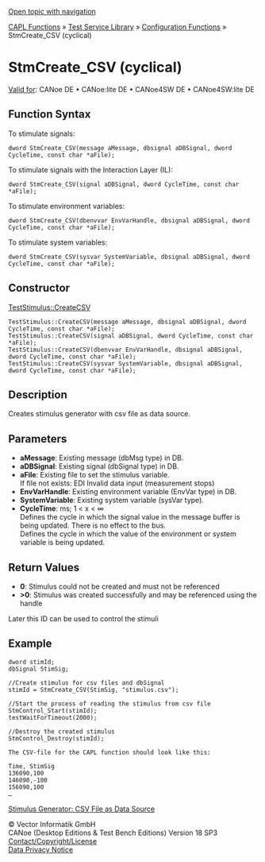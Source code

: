 [Open topic with navigation](../../../../../CANoeDEFamily.htm#Topics/CAPLFunctions/Test/Functions/CAPLfunctionStmCreateCsvCyclical.md)

[CAPL Functions](../../CAPLfunctions.md) » [Test Service Library](../CAPLfunctionsTSLOverview.md) » [Configuration Functions](../CAPLfunctionsTSLConfigurationFunctions.md) » StmCreate_CSV (cyclical)

# StmCreate_CSV (cyclical)

[Valid for](../../../Shared/FeatureAvailability.md): CANoe DE • CANoe:lite DE • CANoe4SW DE • CANoe4SW:lite DE

## Function Syntax

To stimulate signals:

```
dword StmCreate_CSV(message aMessage, dbsignal aDBSignal, dword CycleTime, const char *aFile);
```

To stimulate signals with the Interaction Layer (IL):

```
dword StmCreate_CSV(signal aDBSignal, dword CycleTime, const char *aFile);
```

To stimulate environment variables:

```
dword StmCreate_CSV(dbenvvar EnvVarHandle, dbsignal aDBSignal, dword CycleTime, const char *aFile);
```

To stimulate system variables:

```
dword StmCreate_CSV(sysvar SystemVariable, dbsignal aDBSignal, dword CycleTime, const char *aFile);
```

## Constructor

[TestStimulus::CreateCSV](../../../Shared/CAPL/General/ClassesAndObjects.md)

```
TestStimulus::CreateCSV(message aMessage, dbsignal aDBSignal, dword CycleTime, const char *aFile);
TestStimulus::CreateCSV(signal aDBSignal, dword CycleTime, const char *aFile);
TestStimulus::CreateCSV(dbenvvar EnvVarHandle, dbsignal aDBSignal, dword CycleTime, const char *aFile);
TestStimulus::CreateCSV(sysvar SystemVariable, dbsignal aDBSignal, dword CycleTime, const char *aFile);
```

## Description

Creates stimulus generator with csv file as data source.

## Parameters

- **aMessage**: Existing message (dbMsg type) in DB.
- **aDBSignal**: Existing signal (dbSignal type) in DB.
- **aFile**: Existing file to set the stimulus variable.  
  If file not exists: EDI Invalid data input (measurement stops)
- **EnvVarHandle**: Existing environment variable (EnvVar type) in DB.
- **SystemVariable**: Existing system variable (sysVar type).
- **CycleTime**: ms; 1 < x < ∞  
  Defines the cycle in which the signal value in the message buffer is being updated. There is no effect to the bus.  
  Defines the cycle in which the value of the environment or system variable is being updated.

## Return Values

- **0**: Stimulus could not be created and must not be referenced
- **>0**: Stimulus was created successfully and may be referenced using the handle

Later this ID can be used to control the stimuli

## Example

```plaintext
dword stimId;
dbSignal StimSig;

//Create stimulus for csv files and dbSignal
stimId = StmCreate_CSV(StimSig, "stimulus.csv");

//Start the process of reading the stimulus from csv file
StmControl_Start(stimId);
testWaitForTimeout(2000);

//Destroy the created stimulus
StmControl_Destroy(stimId);

The CSV-file for the CAPL function should look like this:

Time, StimSig
136090,100
146090,-100
156090,100
…
```

[Stimulus Generator: CSV File as Data Source](../CAPLfunctionsTSLStimulusCsvFile.md)

© Vector Informatik GmbH  
CANoe (Desktop Editions & Test Bench Editions) Version 18 SP3  
[Contact/Copyright/License](../../../Shared/ContactCopyrightLicense.md)  
[Data Privacy Notice](https://www.vector.com/int/en/company/get-info/privacy-policy/)